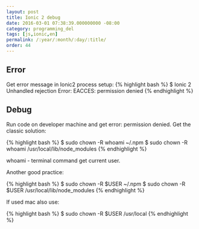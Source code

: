 ```yaml
---
layout: post
title: Ionic 2 debug
date: 2016-03-01 07:38:39.000000000 -08:00
category: programming_del
tags: [js,ionic,en]
permalink: /:year/:month/:day/:title/
order: 44
---
```


## Error

Get error message in Ionic2 process setup:
{% highlight bash %}
$ Ionic 2 Unhandled rejection Error: EACCES: permission denied
{% endhighlight %}

## Debug
Run code on developer machine and get error: permission denied.
Get the classic solution:

{% highlight bash %}
$ sudo chown -R whoami ~/.npm
$ sudo chown -R whoami /usr/local/lib/node_modules
{% endhighlight %}

whoami - terminal command get current user.

Another good practice:

{% highlight bash %}
$ sudo chown -R $USER ~/.npm
$ sudo chown -R $USER /usr/local/lib/node_modules
{% endhighlight %}

If used mac also use:

{% highlight bash %}
$ sudo chown -R $USER /usr/local
{% endhighlight %}